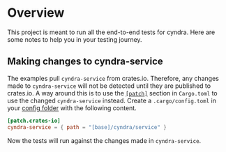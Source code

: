 # Overview
This project is meant to run all the end-to-end tests for cyndra. Here are some notes to help you in your testing
journey.

## Making changes to cyndra-service
The examples pull `cyndra-service` from crates.io. Therefore, any changes made to `cyndra-service` will not be detected
until they are published to crates.io. A way around this is to use the
[`[patch]`](https://doc.rust-lang.org/cargo/reference/overriding-dependencies.html#the-patch-section) section in
`Cargo.toml` to use the changed `cyndra-service` instead. Create a `.cargo/config.toml` in your
[config folder](https://doc.rust-lang.org/cargo/reference/config.html) with the following content.

``` toml
[patch.crates-io]
cyndra-service = { path = "[base]/cyndra/service" }
```

Now the tests will run against the changes made in `cyndra-service`.
